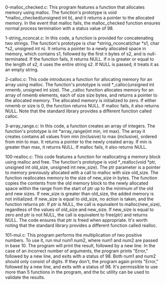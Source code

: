 0-malloc_checked.c: This program features a function that allocates memory using malloc. The function's prototype is void *malloc_checked(unsigned int b), and it returns a pointer to the allocated memory. In the event that malloc fails, the malloc_checked function ensures normal process termination with a status value of 98.

1-string_nconcat.c: In this code, a function is provided for concatenating two strings. The function's prototype is char *string_nconcat(char *s1, char *s2, unsigned int n). It returns a pointer to a newly allocated space in memory, which contains s1, followed by the first n bytes of s2, and is null-terminated. If the function fails, it returns NULL. If n is greater or equal to the length of s2, it uses the entire string s2. If NULL is passed, it treats it as an empty string.

2-calloc.c: This code introduces a function for allocating memory for an array using malloc. The function's prototype is void *_calloc(unsigned int nmemb, unsigned int size). The _calloc function allocates memory for an array of nmemb elements, each of size size bytes, and returns a pointer to the allocated memory. The allocated memory is initialized to zero. If either nmemb or size is 0, the function returns NULL. If malloc fails, it also returns NULL. Note that the standard library provides a different function called calloc.

3-array_range.c: In this code, a function creates an array of integers. The function's prototype is int *array_range(int min, int max). The array it creates contains all values from min (inclusive) to max (inclusive), ordered from min to max. It returns a pointer to the newly created array. If min is greater than max, it returns NULL. If malloc fails, it also returns NULL.

100-realloc.c: This code features a function for reallocating a memory block using malloc and free. The function's prototype is void *_realloc(void *ptr, unsigned int old_size, unsigned int new_size). The ptr parameter is a pointer to memory previously allocated with a call to malloc with size old_size. The function reallocates memory to the size of new_size in bytes. The function copies the contents from the old memory block to the newly allocated space within the range from the start of ptr up to the minimum of the old and new sizes. If new_size is greater than old_size, the added memory is not initialized. If new_size is equal to old_size, no action is taken, and the function returns ptr. If ptr is NULL, the call is equivalent to malloc(new_size), regardless of the values of old_size and new_size. If new_size is equal to zero and ptr is not NULL, the call is equivalent to free(ptr) and returns NULL. The code ensures that ptr is freed when appropriate. It's worth noting that the standard library provides a different function called realloc.

101-mul.c: This program performs the multiplication of two positive numbers. To use it, run mul num1 num2, where num1 and num2 are passed in base 10. The program will print the result, followed by a new line. In the case of an incorrect number of arguments, the program prints "Error," followed by a new line, and exits with a status of 98. Both num1 and num2 should only consist of digits. If they don't, the program again prints "Error," followed by a new line, and exits with a status of 98. It's permissible to use more than 5 functions in the program, and the bc utility can be used to validate the results.
